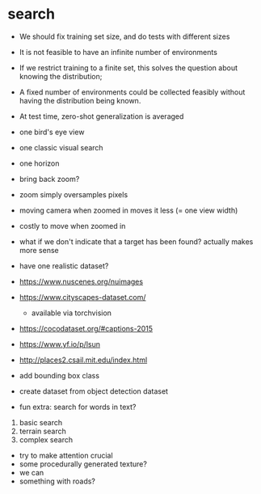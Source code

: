# search

- We should fix training set size, and do tests with different sizes
- It is not feasible to have an infinite number of environments
- If we restrict training to a finite set, this solves the question about knowing the distribution;
- A fixed number of environments could be collected feasibly without having the distribution being known.
- At test time, zero-shot generalization is averaged

- one bird's eye view
- one classic visual search
- one horizon

- bring back zoom?
- zoom simply oversamples pixels
- moving camera when zoomed in moves it less (= one view width)
- costly to move when zoomed in


- what if we don't indicate that a target has been found? actually makes more sense

- have one realistic dataset?
- https://www.nuscenes.org/nuimages
- https://www.cityscapes-dataset.com/
  - available via torchvision
- https://cocodataset.org/#captions-2015
- https://www.yf.io/p/lsun
- http://places2.csail.mit.edu/index.html

- add bounding box class
- create dataset from object detection dataset
- fun extra: search for words in text?


1. basic search
2. terrain search
3. complex search
  - try to make attention crucial
  - some procedurally generated texture?
  - we can
  - something with roads?